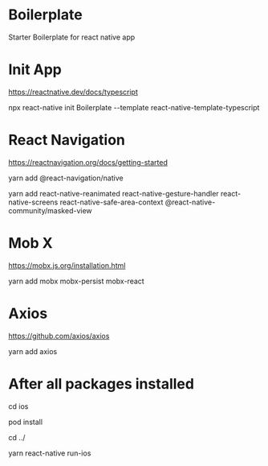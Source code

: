 # Boilerplate
 Starter Boilerplate for react native app
 
 # Init App
 https://reactnative.dev/docs/typescript
 
 npx react-native init Boilerplate --template react-native-template-typescript
 
 # React Navigation
 https://reactnavigation.org/docs/getting-started
 
 yarn add @react-navigation/native
 
 yarn add react-native-reanimated react-native-gesture-handler react-native-screens react-native-safe-area-context @react-native-community/masked-view
 
# Mob X
https://mobx.js.org/installation.html

yarn add mobx mobx-persist mobx-react

# Axios

https://github.com/axios/axios

yarn add axios

# After all packages installed

cd ios 

pod install

cd ../

yarn react-native run-ios